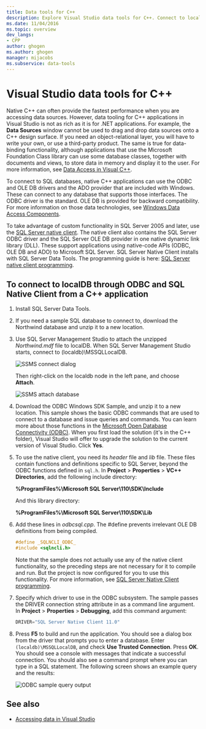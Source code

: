 ```yaml
---
title: Data tools for C++
description: Explore Visual Studio data tools for C++. Connect to localDB through ODBC and the SQL native client from a C++ application.
ms.date: 11/04/2016
ms.topic: overview
dev_langs:
- CPP
author: ghogen
ms.author: ghogen
manager: mijacobs
ms.subservice: data-tools
---
```


# Visual Studio data tools for C++

Native C++ can often provide the fastest performance when you are accessing data sources. However, data tooling for C++ applications in Visual Studio is not as rich as it is for .NET applications. For example, the **Data Sources** window cannot be used to drag and drop data sources onto a C++ design surface. If you need an object-relational layer, you will have to write your own, or use a third-party product. The same is true for data-binding functionality, although applications that use the Microsoft Foundation Class library can use some database classes, together with documents and views, to store data in memory and display it to the user. For more information, see [Data Access in Visual C++](/cpp/data/data-access-in-cpp).

To connect to SQL databases, native C++ applications can use the ODBC and OLE DB drivers and the ADO provider that are included with Windows. These can connect to any database that supports those interfaces. The ODBC driver is the standard. OLE DB is provided for backward compatibility. For more information on those data technologies, see [Windows Data Access Components](/previous-versions/windows/desktop/ms692897(v=vs.85)).

To take advantage of custom functionality in SQL Server 2005 and later, use the [SQL Server native client](/sql/relational-databases/native-client/sql-server-native-client). The native client also contains the SQL Server ODBC driver and the SQL Server OLE DB provider in one native dynamic link library (DLL). These support applications using native-code APIs (ODBC, OLE DB and ADO) to Microsoft SQL Server. SQL Server Native Client installs with SQL Server Data Tools. The programming guide is here: [SQL Server native client programming](/sql/relational-databases/native-client/sql-server-native-client-programming).

## To connect to localDB through ODBC and SQL Native Client from a C++ application

1. Install SQL Server Data Tools.

2. If you need a sample SQL database to connect to, download the Northwind database and unzip it to a new location.

3. Use SQL Server Management Studio to attach the unzipped *Northwind.mdf* file to localDB. When SQL Server Management Studio starts, connect to (localdb)\MSSQLLocalDB.

   ![SSMS connect dialog](../data-tools/media/raddata-ssms-connect-dialog.png)

   Then right-click on the localdb node in the left pane, and choose **Attach**.

   ![SSMS attach database](../data-tools/media/raddata-ssms-attach-database.png)

4. Download the ODBC Windows SDK Sample, and unzip it to a new location. This sample shows the basic ODBC commands that are used to connect to a database and issue queries and commands. You can learn more about those functions in the [Microsoft Open Database Connectivity (ODBC)](/sql/odbc/microsoft-open-database-connectivity-odbc). When you first load the solution (it's in the C++ folder), Visual Studio will offer to upgrade the solution to the current version of Visual Studio. Click **Yes**.

5. To use the native client, you need its *header* file and *lib* file. These files contain functions and definitions specific to SQL Server, beyond the ODBC functions defined in `sql.h`. In **Project** > **Properties** > **VC++ Directories**, add the following include directory:

   **%ProgramFiles%\Microsoft SQL Server\110\SDK\Include**

   And this library directory:

   **%ProgramFiles%\Microsoft SQL Server\110\SDK\Lib**

6. Add these lines in *odbcsql.cpp*. The #define prevents irrelevant OLE DB definitions from being compiled.

   ```cpp
   #define _SQLNCLI_ODBC_
   #include <sqlncli.h>
   ```

    Note that the sample does not actually use any of the native client functionality, so the preceding steps are not necessary for it to compile and run. But the project is now configured for you to use this functionality. For more information, see [SQL Server Native Client programming](/sql/relational-databases/native-client/sql-server-native-client).

7. Specify which driver to use in the ODBC subsystem. The sample passes the DRIVER connection string attribute in as a command line argument. In **Project** > **Properties** > **Debugging**, add this command argument:

   ```cpp
   DRIVER="SQL Server Native Client 11.0"
   ```

8. Press **F5** to build and run the application. You should see a dialog box from the driver that prompts you to enter a database. Enter `(localdb)\MSSQLLocalDB`, and check **Use Trusted Connection**. Press **OK**. You should see a console with messages that indicate a successful connection. You should also see a command prompt where you can type in a SQL statement. The following screen shows an example query and the results:

   ![ODBC sample query output](../data-tools/media/raddata-odbc-sample-query-output.png)

## See also

- [Accessing data in Visual Studio](../data-tools/accessing-data-in-visual-studio.md)
